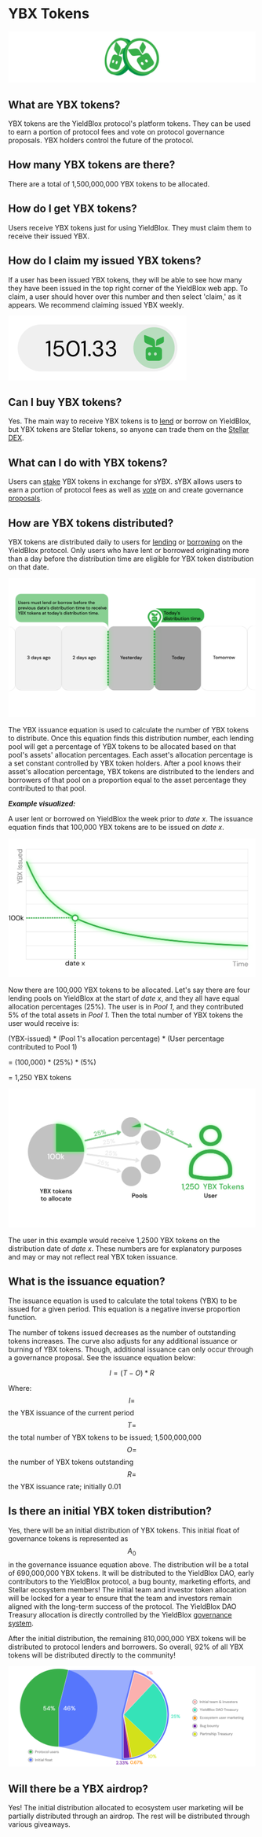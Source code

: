 # YBX Tokens

![](../../.gitbook/assets/ybx-tokens-header.svg)

## What are YBX tokens?

YBX tokens are the YieldBlox protocol's platform tokens. They can be used to earn a portion of protocol fees and vote on protocol governance proposals. YBX holders control the future of the protocol.

## How many YBX tokens are there?

There are a total of 1,500,000,000 YBX tokens to be allocated.

## How do I get YBX tokens?

Users receive YBX tokens just for using YieldBlox. They must claim them to receive their issued YBX.

## How do I claim my issued YBX tokens?

If a user has been issued YBX tokens, they will be able to see how many they have been issued in the top right corner of the YieldBlox web app. To claim, a user should hover over this number and then select 'claim,' as it appears. We recommend claiming issued YBX weekly.

![](../../.gitbook/assets/image%20%2812%29.png)

## Can I buy YBX tokens?

Yes. The main way to receive YBX tokens is to [lend](../lending-borrowing/) or borrow on YieldBlox, but YBX tokens are Stellar tokens, so anyone can trade them on the [Stellar DEX](https://www.stellar.org/tools?locale=en#trade-on-the-stellar-dex).

## What can I do with YBX tokens?

Users can [stake](../staking.md) YBX tokens in exchange for sYBX. sYBX allows users to earn a portion of protocol fees as well as [vote](../governance.md#how-does-voting-work) on and create governance [proposals](../governance.md#how-are-protocol-change-proposals-created). 

## How are YBX tokens distributed?

YBX tokens are distributed daily to users for [lending](../lending-borrowing/) or [borrowing](../lending-borrowing/#how-does-borrowing-work-on-yieldblox) on the YieldBlox protocol. Only users who have lent or borrowed originating more than a day before the distribution time are eligible for YBX token distribution on that date.

![](../../.gitbook/assets/distribution-scheme%20%284%29.svg)

The YBX issuance equation is used to calculate the number of YBX tokens to distribute. Once this equation finds this distribution number, each lending pool will get a percentage of YBX tokens to be allocated based on that pool's assets' allocation percentages. Each asset's allocation percentage is a set constant controlled by YBX token holders. After a pool knows their asset's allocation percentage, YBX tokens are distributed to the lenders and borrowers of that pool on a proportion equal to the asset percentage they contributed to that pool.



_**Example visualized:**_

A user lent or borrowed on YieldBlox the week prior to _date x_. The issuance equation finds that 100,000 YBX tokens are to be issued on _date x_.

![](../../.gitbook/assets/issuance-example-simple.svg)

Now there are 100,000 YBX tokens to be allocated. Let's say there are four lending pools on YieldBlox at the start of _date x_, and they all have equal allocation percentages \(25%\). The user is in _Pool 1_, and they contributed 5% of the total assets in _Pool 1_. Then the total number of YBX tokens the user would receive is:

\(YBX-issued\) \* \(Pool 1's allocation percentage\) \* \(User percentage contributed to Pool 1\)

= \(100,000\) \* \(25%\) \* \(5%\)

= 1,250 YBX tokens

![](../../.gitbook/assets/issuance-example.svg)

The user in this example would receive 1,2500 YBX tokens on the distribution date of _date x_. These numbers are for explanatory purposes and may or may not reflect real YBX token issuance.

## What is the issuance equation?

The issuance equation is used to calculate the total tokens \(YBX\) to be issued for a given period. This equation is a negative inverse proportion function.

The number of tokens issued decreases as the number of outstanding tokens increases. The curve also adjusts for any additional issuance or burning of YBX tokens. Though, additional issuance can only occur through a governance proposal. See the issuance equation below:

$$
I=(T-O) * R
$$

Where:  
$$I=$$ the YBX issuance of the current period  
$$T=$$ the total number of YBX tokens to be issued; 1,500,000,000  
$$O=$$ the number of YBX tokens outstanding  
$$R=$$ the YBX issuance rate; initially 0.01

## Is there an initial YBX token distribution?

Yes, there will be an initial distribution of YBX tokens. This initial float of governance tokens is represented as $$A_0$$in the governance issuance equation above. The distribution will be a total of 690,000,000 YBX tokens. It will be distributed to the YieldBlox DAO, early contributors to the YieldBlox protocol, a bug bounty, marketing efforts, and Stellar ecosystem members! The initial team and investor token allocation will be locked for a year to ensure that the team and investors remain aligned with the long-term success of the protocol. The YieldBlox DAO Treasury allocation is directly controlled by the YieldBlox [governance system](../governance.md).

After the initial distribution, the remaining 810,000,000 YBX tokens will be distributed to protocol lenders and borrowers. So overall, 92% of all YBX tokens will be distributed directly to the community! 

![](../../.gitbook/assets/ybx-allocation-final-3x.png)

## Will there be a YBX airdrop?

Yes! The initial distribution allocated to ecosystem user marketing will be partially distributed through an airdrop. The rest will be distributed through various giveaways.

